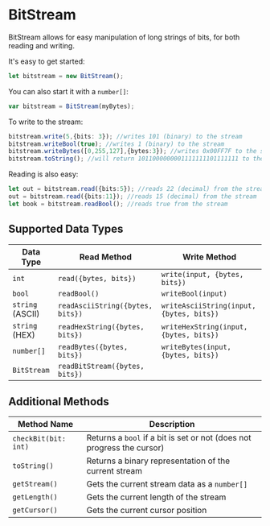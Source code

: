 # BitStream

BitStream allows for easy manipulation of long strings of bits, for both reading and writing.

It's easy to get started:

```typescript
let bitstream = new BitStream();
```

You can also start it with a `number[]`:

```typescript
var bitstream = BitStream(myBytes);
```

To write to the stream:

```typescript
bitstream.write(5,{bits: 3}); //writes 101 (binary) to the stream
bitstream.writeBool(true); //writes 1 (binary) to the stream
bitstream.writeBytes([0,255,127],{bytes:3}); //writes 0x00FF7F to the stream
bitstream.toString(); //will return 1011000000001111111101111111 to the console
```

Reading is also easy:

```typescript
let out = bitstream.read({bits:5}); //reads 22 (decimal) from the stream
out = bitstream.read({bits:11}); //reads 15 (decimal) from the stream
let book = bitstream.readBool(); //reads true from the stream
```

## Supported Data Types

| Data Type        | Read Method                      | Write Method                             |
| ---------------- | -------------------------------- | ---------------------------------------- |
| `int`            | `read({bytes, bits})`            | `write(input, {bytes, bits})`            |
| `bool`           | `readBool()`                     | `writeBool(input)`                       |
| `string` (ASCII) | `readAsciiString({bytes, bits})` | `writeAsciiString(input, {bytes, bits})` |
| `string` (HEX)   | `readHexString({bytes, bits})`   | `writeHexString(input, {bytes, bits})`   |
| `number[]`      | `readBytes({bytes, bits})`       | `writeBytes(input, {bytes, bits})`       |
| `BitStream`      | `readBitStream({bytes, bits})`   |                                          |

## Additional Methods

| Method Name         | Description                                                  |
| ------------------- | ------------------------------------------------------------ |
| `checkBit(bit: int)` | Returns a `bool` if a bit is set or not (does not progress the cursor) |
| `toString()`        | Returns a binary representation of the current stream        |
| `getStream()`       | Gets the current stream data as a `number[]`                |
| `getLength()`       | Gets the current length of the stream                        |
| `getCursor()`       | Gets the current cursor position                             |

